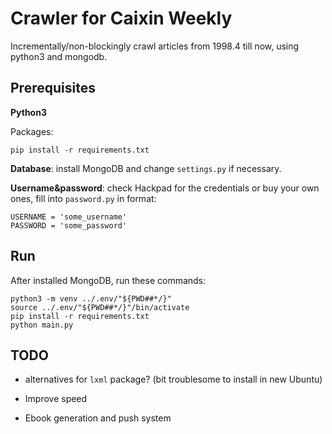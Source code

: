 # Crawler for Caixin Weekly

Incrementally/non-blockingly crawl articles from 1998.4 till now, using python3 and mongodb.

## Prerequisites

**Python3**

Packages:

    pip install -r requirements.txt

**Database**: install MongoDB and change `settings.py` if necessary.

**Username\&password**: check Hackpad for the credentials or buy your own ones, fill into `password.py` in format:

    USERNAME = 'some_username'
    PASSWORD = 'some_password'

## Run

After installed MongoDB, run these commands:

    python3 -m venv ../.env/"${PWD##*/}"
    source ../.env/"${PWD##*/}"/bin/activate
    pip install -r requirements.txt
    python main.py

## TODO

* alternatives for `lxml` package? (bit troublesome to install in new Ubuntu)

* Improve speed

* Ebook generation and push system
